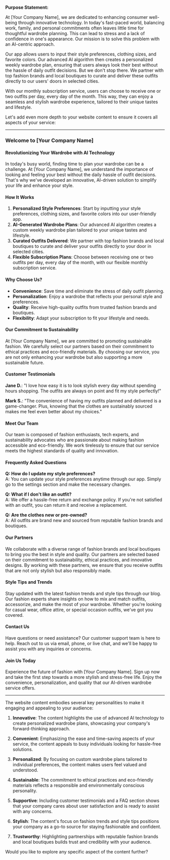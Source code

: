 **Purpose Statement:**

At [Your Company Name], we are dedicated to enhancing consumer well-being through innovative technology. In today's fast-paced world, balancing work, family, and personal commitments often leaves little time for thoughtful wardrobe planning. This can lead to stress and a lack of confidence in one's appearance. Our mission is to solve this problem with an AI-centric approach.


Our app allows users to input their style preferences, clothing sizes, and favorite colors. Our advanced AI algorithm then creates a personalized weekly wardrobe plan, ensuring that users always look their best without the hassle of daily outfit decisions. But we don't stop there. We partner with top fashion brands and local boutiques to curate and deliver these outfits directly to our users' doors in selected cities.

With our monthly subscription service, users can choose to receive one or two outfits per day, every day of the month. This way, they can enjoy a seamless and stylish wardrobe experience, tailored to their unique tastes and lifestyle. 

<!-- contents -->

Let's add even more depth to your website content to ensure it covers all aspects of your service:

---

### Welcome to [Your Company Name]

#### Revolutionizing Your Wardrobe with AI Technology

In today's busy world, finding time to plan your wardrobe can be a challenge. At [Your Company Name], we understand the importance of looking and feeling your best without the daily hassle of outfit decisions. That's why we've developed an innovative, AI-driven solution to simplify your life and enhance your style.

#### How It Works

1. **Personalized Style Preferences**: Start by inputting your style preferences, clothing sizes, and favorite colors into our user-friendly app.
2. **AI-Generated Wardrobe Plans**: Our advanced AI algorithm creates a custom weekly wardrobe plan tailored to your unique tastes and lifestyle.
3. **Curated Outfits Delivered**: We partner with top fashion brands and local boutiques to curate and deliver your outfits directly to your door in selected cities.
4. **Flexible Subscription Plans**: Choose between receiving one or two outfits per day, every day of the month, with our flexible monthly subscription service.

#### Why Choose Us?

- **Convenience**: Save time and eliminate the stress of daily outfit planning.
- **Personalization**: Enjoy a wardrobe that reflects your personal style and preferences.
- **Quality**: Receive high-quality outfits from trusted fashion brands and boutiques.
- **Flexibility**: Adapt your subscription to fit your lifestyle and needs.

#### Our Commitment to Sustainability

At [Your Company Name], we are committed to promoting sustainable fashion. We carefully select our partners based on their commitment to ethical practices and eco-friendly materials. By choosing our service, you are not only enhancing your wardrobe but also supporting a more sustainable future.

#### Customer Testimonials

**Jane D.**: "I love how easy it is to look stylish every day without spending hours shopping. The outfits are always on point and fit my style perfectly!"

**Mark S.**: "The convenience of having my outfits planned and delivered is a game-changer. Plus, knowing that the clothes are sustainably sourced makes me feel even better about my choices."

#### Meet Our Team

Our team is composed of fashion enthusiasts, tech experts, and sustainability advocates who are passionate about making fashion accessible and eco-friendly. We work tirelessly to ensure that our service meets the highest standards of quality and innovation.

#### Frequently Asked Questions

**Q: How do I update my style preferences?**  
A: You can update your style preferences anytime through our app. Simply go to the settings section and make the necessary changes.

**Q: What if I don't like an outfit?**  
A: We offer a hassle-free return and exchange policy. If you're not satisfied with an outfit, you can return it and receive a replacement.

**Q: Are the clothes new or pre-owned?**  
A: All outfits are brand new and sourced from reputable fashion brands and boutiques.

#### Our Partners

We collaborate with a diverse range of fashion brands and local boutiques to bring you the best in style and quality. Our partners are selected based on their commitment to sustainability, ethical practices, and innovative designs. By working with these partners, we ensure that you receive outfits that are not only stylish but also responsibly made.

#### Style Tips and Trends

Stay updated with the latest fashion trends and style tips through our blog. Our fashion experts share insights on how to mix and match outfits, accessorize, and make the most of your wardrobe. Whether you're looking for casual wear, office attire, or special occasion outfits, we've got you covered.

#### Contact Us

Have questions or need assistance? Our customer support team is here to help. Reach out to us via email, phone, or live chat, and we'll be happy to assist you with any inquiries or concerns.

#### Join Us Today

Experience the future of fashion with [Your Company Name]. Sign up now and take the first step towards a more stylish and stress-free life. Enjoy the convenience, personalization, and quality that our AI-driven wardrobe service offers.

---

<!-- personalities -->

The website content embodies several key personalities to make it engaging and appealing to your audience:

1. **Innovative**: The content highlights the use of advanced AI technology to create personalized wardrobe plans, showcasing your company's forward-thinking approach.

2. **Convenient**: Emphasizing the ease and time-saving aspects of your service, the content appeals to busy individuals looking for hassle-free solutions.

3. **Personalized**: By focusing on custom wardrobe plans tailored to individual preferences, the content makes users feel valued and understood.

4. **Sustainable**: The commitment to ethical practices and eco-friendly materials reflects a responsible and environmentally conscious personality.

5. **Supportive**: Including customer testimonials and a FAQ section shows that your company cares about user satisfaction and is ready to assist with any concerns.

6. **Stylish**: The content's focus on fashion trends and style tips positions your company as a go-to source for staying fashionable and confident.

7. **Trustworthy**: Highlighting partnerships with reputable fashion brands and local boutiques builds trust and credibility with your audience.

Would you like to explore any specific aspect of the content further?


